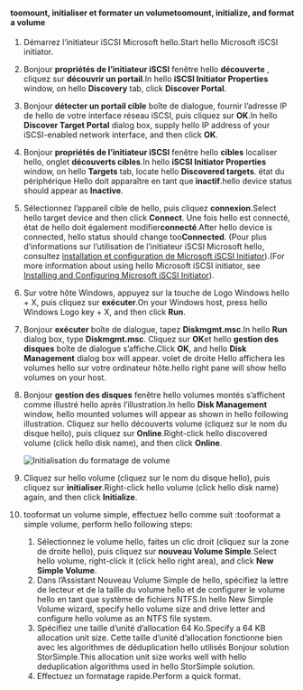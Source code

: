 <!--author=SharS last changed: 9/17/15-->

#### <a name="toomount-initialize-and-format-a-volume"></a><span data-ttu-id="99b7d-101">toomount, initialiser et formater un volume</span><span class="sxs-lookup"><span data-stu-id="99b7d-101">toomount, initialize, and format a volume</span></span>
1. <span data-ttu-id="99b7d-102">Démarrez l’initiateur iSCSI Microsoft hello.</span><span class="sxs-lookup"><span data-stu-id="99b7d-102">Start hello Microsoft iSCSI initiator.</span></span>
2. <span data-ttu-id="99b7d-103">Bonjour **propriétés de l’initiateur iSCSI** fenêtre hello **découverte** , cliquez sur **découvrir un portail**.</span><span class="sxs-lookup"><span data-stu-id="99b7d-103">In hello **iSCSI Initiator Properties** window, on hello **Discovery** tab, click **Discover Portal**.</span></span>
3. <span data-ttu-id="99b7d-104">Bonjour **détecter un portail cible** boîte de dialogue, fournir l’adresse IP de hello de votre interface réseau iSCSI, puis cliquez sur **OK**.</span><span class="sxs-lookup"><span data-stu-id="99b7d-104">In hello **Discover Target Portal** dialog box, supply hello IP address of your iSCSI-enabled network interface, and then click **OK**.</span></span> 
4. <span data-ttu-id="99b7d-105">Bonjour **propriétés de l’initiateur iSCSI** fenêtre hello **cibles** localiser hello, onglet **découverts cibles**.</span><span class="sxs-lookup"><span data-stu-id="99b7d-105">In hello **iSCSI Initiator Properties** window, on hello **Targets** tab, locate hello **Discovered targets**.</span></span> <span data-ttu-id="99b7d-106">état du périphérique Hello doit apparaître en tant que **inactif**.</span><span class="sxs-lookup"><span data-stu-id="99b7d-106">hello device status should appear as **Inactive**.</span></span>
5. <span data-ttu-id="99b7d-107">Sélectionnez l’appareil cible de hello, puis cliquez **connexion**.</span><span class="sxs-lookup"><span data-stu-id="99b7d-107">Select hello target device and then click **Connect**.</span></span> <span data-ttu-id="99b7d-108">Une fois hello est connecté, état de hello doit également modifier**connecté**.</span><span class="sxs-lookup"><span data-stu-id="99b7d-108">After hello device is connected, hello status should change too**Connected**.</span></span> <span data-ttu-id="99b7d-109">(Pour plus d’informations sur l’utilisation de l’initiateur iSCSI Microsoft hello, consultez [installation et configuration de Microsoft iSCSI Initiator][1]).</span><span class="sxs-lookup"><span data-stu-id="99b7d-109">(For more information about using hello Microsoft iSCSI initiator, see [Installing and Configuring Microsoft iSCSI Initiator][1]).</span></span>
6. <span data-ttu-id="99b7d-110">Sur votre hôte Windows, appuyez sur la touche de Logo Windows hello + X, puis cliquez sur **exécuter**.</span><span class="sxs-lookup"><span data-stu-id="99b7d-110">On your Windows host, press hello Windows Logo key + X, and then click **Run**.</span></span> 
7. <span data-ttu-id="99b7d-111">Bonjour **exécuter** boîte de dialogue, tapez **Diskmgmt.msc**.</span><span class="sxs-lookup"><span data-stu-id="99b7d-111">In hello **Run** dialog box, type **Diskmgmt.msc**.</span></span> <span data-ttu-id="99b7d-112">Cliquez sur **OK**et hello **gestion des disques** boîte de dialogue s’affiche.</span><span class="sxs-lookup"><span data-stu-id="99b7d-112">Click **OK**, and hello **Disk Management** dialog box will appear.</span></span> <span data-ttu-id="99b7d-113">volet de droite Hello affichera les volumes hello sur votre ordinateur hôte.</span><span class="sxs-lookup"><span data-stu-id="99b7d-113">hello right pane will show hello volumes on your host.</span></span>
8. <span data-ttu-id="99b7d-114">Bonjour **gestion des disques** fenêtre hello volumes montés s’affichent comme illustré hello après l’illustration.</span><span class="sxs-lookup"><span data-stu-id="99b7d-114">In hello **Disk Management** window, hello mounted volumes will appear as shown in hello following illustration.</span></span> <span data-ttu-id="99b7d-115">Cliquez sur hello découverts volume (cliquez sur le nom du disque hello), puis cliquez sur **Online**.</span><span class="sxs-lookup"><span data-stu-id="99b7d-115">Right-click hello discovered volume (click hello disk name), and then click **Online**.</span></span>
   
     ![Initialisation du formatage de volume](./media/storsimple-8000-mount-initialize-format-volume/step7initializeformatvolume.png) 
9. <span data-ttu-id="99b7d-117">Cliquez sur hello volume (cliquez sur le nom du disque hello), puis cliquez sur **initialiser**.</span><span class="sxs-lookup"><span data-stu-id="99b7d-117">Right-click hello volume (click hello disk name) again, and then click **Initialize**.</span></span>
10. <span data-ttu-id="99b7d-118">tooformat un volume simple, effectuez hello comme suit :</span><span class="sxs-lookup"><span data-stu-id="99b7d-118">tooformat a simple volume, perform hello following steps:</span></span>
    
    1. <span data-ttu-id="99b7d-119">Sélectionnez le volume hello, faites un clic droit (cliquez sur la zone de droite hello), puis cliquez sur **nouveau Volume Simple**.</span><span class="sxs-lookup"><span data-stu-id="99b7d-119">Select hello volume, right-click it (click hello right area), and click **New Simple Volume**.</span></span>
    2. <span data-ttu-id="99b7d-120">Dans l’Assistant Nouveau Volume Simple de hello, spécifiez la lettre de lecteur et de la taille du volume hello et de configurer le volume hello en tant que système de fichiers NTFS.</span><span class="sxs-lookup"><span data-stu-id="99b7d-120">In hello New Simple Volume wizard, specify hello volume size and drive letter and configure hello volume as an NTFS file system.</span></span>
    3. <span data-ttu-id="99b7d-121">Spécifiez une taille d’unité d’allocation 64 Ko.</span><span class="sxs-lookup"><span data-stu-id="99b7d-121">Specify a 64 KB allocation unit size.</span></span> <span data-ttu-id="99b7d-122">Cette taille d’unité d’allocation fonctionne bien avec les algorithmes de déduplication hello utilisés Bonjour solution StorSimple.</span><span class="sxs-lookup"><span data-stu-id="99b7d-122">This allocation unit size works well with hello deduplication algorithms used in hello StorSimple solution.</span></span>
    4. <span data-ttu-id="99b7d-123">Effectuez un formatage rapide.</span><span class="sxs-lookup"><span data-stu-id="99b7d-123">Perform a quick format.</span></span>

<!--Link references-->
[1]: https://technet.microsoft.com/library/ee338480(WS.10).aspx
